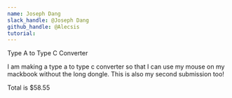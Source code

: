 ```yaml
---
name: Joseph Dang
slack_handle: @Joseph Dang
github_handle: @Alecsis
tutorial: 
---
```


Type A to Type C Converter

I am making a type a to type c converter so that I can use my mouse on my mackbook without the long dongle. This is also my second submission too!

Total is $58.55


